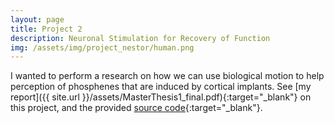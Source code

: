 ```yaml
---
layout: page
title: Project 2
description: Neuronal Stimulation for Recovery of Function
img: /assets/img/project_nestor/human.png
---
```


I wanted to perform a research on how we can use biological motion to help perception of phosphenes that are induced by cortical implants. See [my report]({{ site.url }}/assets/MasterThesis1_final.pdf){:target="\_blank"} on this project, and the provided [source code](https://github.com/lelynn/BiologicalMotionExperiment){:target="\_blank"}. 
